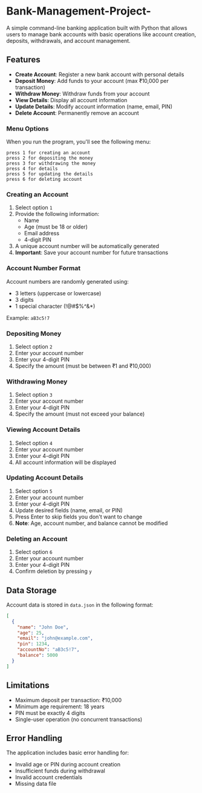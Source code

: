 ﻿# Bank-Management-Project-

A simple command-line banking application built with Python that allows users to manage bank accounts with basic operations like account creation, deposits, withdrawals, and account management.

## Features

- **Create Account**: Register a new bank account with personal details
- **Deposit Money**: Add funds to your account (max ₹10,000 per transaction)
- **Withdraw Money**: Withdraw funds from your account
- **View Details**: Display all account information
- **Update Details**: Modify account information (name, email, PIN)
- **Delete Account**: Permanently remove an account

### Menu Options

When you run the program, you'll see the following menu:

```
press 1 for creating an account
press 2 for depositing the money
press 3 for withdrawing the money
press 4 for details
press 5 for updating the details
press 6 for deleting account
```

### Creating an Account

1. Select option `1`
2. Provide the following information:
   - Name
   - Age (must be 18 or older)
   - Email address
   - 4-digit PIN
3. A unique account number will be automatically generated
4. **Important**: Save your account number for future transactions

### Account Number Format

Account numbers are randomly generated using:
- 3 letters (uppercase or lowercase)
- 3 digits
- 1 special character (!@#$%^&*)

Example: `aB3c5!7`

### Depositing Money

1. Select option `2`
2. Enter your account number
3. Enter your 4-digit PIN
4. Specify the amount (must be between ₹1 and ₹10,000)

### Withdrawing Money

1. Select option `3`
2. Enter your account number
3. Enter your 4-digit PIN
4. Specify the amount (must not exceed your balance)

### Viewing Account Details

1. Select option `4`
2. Enter your account number
3. Enter your 4-digit PIN
4. All account information will be displayed

### Updating Account Details

1. Select option `5`
2. Enter your account number
3. Enter your 4-digit PIN
4. Update desired fields (name, email, or PIN)
5. Press Enter to skip fields you don't want to change
6. **Note**: Age, account number, and balance cannot be modified

### Deleting an Account

1. Select option `6`
2. Enter your account number
3. Enter your 4-digit PIN
4. Confirm deletion by pressing `y`

## Data Storage

Account data is stored in `data.json` in the following format:

```json
[
  {
    "name": "John Doe",
    "age": 25,
    "email": "john@example.com",
    "pin": 1234,
    "accountNo": "aB3c5!7",
    "balance": 5000
  }
]
```

## Limitations

- Maximum deposit per transaction: ₹10,000
- Minimum age requirement: 18 years
- PIN must be exactly 4 digits
- Single-user operation (no concurrent transactions)

## Error Handling

The application includes basic error handling for:
- Invalid age or PIN during account creation
- Insufficient funds during withdrawal
- Invalid account credentials
- Missing data file

